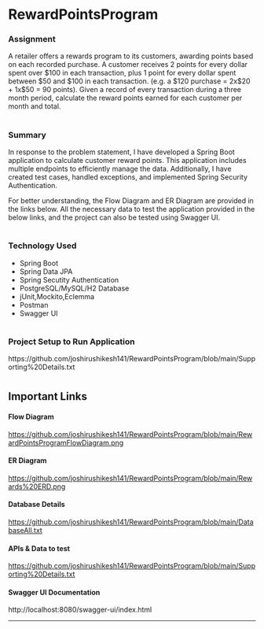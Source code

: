 # RewardPointsProgram

<h3>Assignment</h3>
A retailer offers a rewards program to its customers, awarding points based on each recorded purchase.
A customer receives 2 points for every dollar spent over $100 in each transaction, plus 1 point for every dollar spent between $50 and $100 in each transaction.
(e.g. a $120 purchase = 2x$20 + 1x$50 = 90 points).
Given a record of every transaction during a three month period, calculate the reward points earned for each customer per month and total.

#
<h3>Summary</h3>

In response to the problem statement, I have developed a Spring Boot application to calculate customer reward points.
This application includes multiple endpoints to efficiently manage the data.
Additionally, I have created test cases, handled exceptions, and implemented Spring Security Authentication.

For better understanding, the Flow Diagram and ER Diagram are provided in the links below.
All the necessary data to test the application provided in the below links, and the project can also be tested using Swagger UI.

#

<h3>Technology Used</h3>
<ul>
  <li>Spring Boot</li>
  <li>Spring Data JPA</li>
  <li>Spring Secutity Authentication</li>
  <li>PostgreSQL/MySQL/H2 Database</li>
  <li>jUnit,Mockito,Eclemma</li>
  <li>Postman</li>
  <li>Swagger UI</li>
</ul>

#

<h3>Project Setup to Run Application</h3>
https://github.com/joshirushikesh141/RewardPointsProgram/blob/main/Supporting%20Details.txt

#

<h2>Important Links</h2>
<h4>Flow Diagram</h4>

https://github.com/joshirushikesh141/RewardPointsProgram/blob/main/RewardPointsProgramFlowDiagram.png

<h4>ER Diagram</h4>

https://github.com/joshirushikesh141/RewardPointsProgram/blob/main/Rewards%20ERD.png

<h4>Database Details</h4>

https://github.com/joshirushikesh141/RewardPointsProgram/blob/main/DatabaseAll.txt

<h4>APIs & Data to test</h4>

https://github.com/joshirushikesh141/RewardPointsProgram/blob/main/Supporting%20Details.txt

<h4>Swagger UI Documentation</h4>

http://localhost:8080/swagger-ui/index.html


---------------------------------------------------------------------------------------------------------




